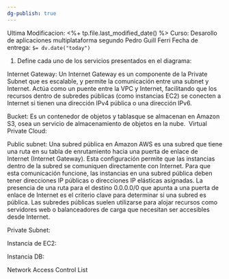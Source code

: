 ```yaml
---
dg-publish: true
---
```

Ultima Modificacion: <%+ tp.file.last_modified_date() %>
Curso: Desarollo de aplicaciones multiplataforma segundo
Pedro Guill Ferri
Fecha de entrega: `$= dv.date("today")`

1. Define cada uno de los servicios presentados en el diagrama:

Internet Gateway:
Un Internet Gateway es un componente de la Private Subnet que es escalable, y permite la comunicación entre una subnet y Internet. Actúa como un puente entre la VPC y Internet, facilitando que los recursos dentro de subredes públicas (como instancias EC2) se conecten a Internet si tienen una dirección IPv4 pública o una dirección IPv6.

Bucket:
Es un contenedor de objetos y tablasque se almacenan en Amazon S3, osea un servicio de almacenamiento de objetos en la nube. 
Virtual Private Cloud:

Public subnet:
Una subred pública en Amazon AWS es una subred que tiene una ruta en su tabla de enrutamiento hacia una puerta de enlace de Internet (Internet Gateway). Esta configuración permite que las instancias dentro de la subred se comuniquen directamente con Internet. Para que esta comunicación funcione, las instancias en una subred pública deben tener direcciones IP públicas o direcciones IP elásticas asignadas. La presencia de una ruta para el destino 0.0.0.0/0 que apunta a una puerta de enlace de Internet es el criterio clave para determinar si una subred es pública. Las subredes públicas suelen utilizarse para alojar recursos como servidores web o balanceadores de carga que necesitan ser accesibles desde Internet.

Private Subnet:

Instancia de EC2:

Instancia DB:

Network Access Control List